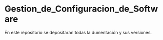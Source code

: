 # Gestion_de_Configuracion_de_Software
En este repositorio se depositaran todas la dumentación y sus versiones.
